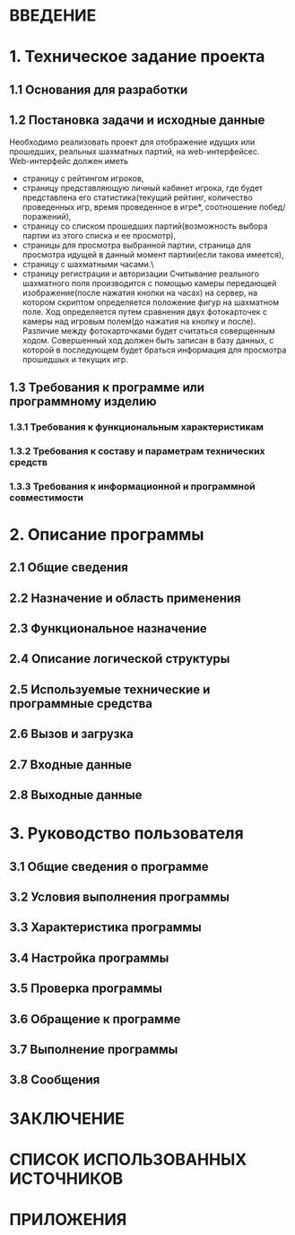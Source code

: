 # ВВЕДЕНИЕ
# 1.	Техническое задание проекта
## 1.1	 Основания для разработки

## 1.2	 Постановка задачи и исходные данные
Необходимо реализовать проект для отображение идущих или прошедших, реальных шахматных партий, на web-интерфейсес.\
Web-интерфейс должен иметь 
- страницу с рейтингом игроков, 
- страницу представляющую личный кабинет игрока, где будет представлена его статистика(текущий рейтинг, количество проведенных игр, время проведенное в игре*, соотношение побед/поражений), 
- страницу со списком прошедших партий(возможность выбора партии из этого списка и ее просмотр), 
- страницы для просмотра выбранной партии, страница для просмотра идущей в данный момент партии(если такова имеется), 
- страницу с шахматными часами.\
- страницу регистрации и авторизации
Считывание реального шахматного поля производится с помощью камеры передающей изображение(после нажатия кнопки на часах) на сервер, на котором скриптом определяется положение фигур на шахматном поле. Ход определяется путем сравнения двух фотокарточек с камеры над игровым полем(до нажатия на кнопку и после). Различие между фотокарточками будет считаться соверщенным ходом. Совершенный ход должен быть записан в базу данных, с которой в последующем будет браться информация для просмотра прошедшых и текущих игр.
## 1.3 Требования к программе или программному изделию
### 1.3.1	Требования к функциональным характеристикам

### 1.3.2   Требования к составу и параметрам технических средств

### 1.3.3   Требования к информационной и программной совместимости

# 2.	Описание программы
## 2.1	 Общие сведения
## 2.2	 Назначение и область применения
## 2.3	 Функциональное назначение
## 2.4	 Описание логической структуры
## 2.5	 Используемые технические и программные средства
## 2.6	 Вызов и загрузка
## 2.7	 Входные данные
## 2.8	 Выходные данные
# 3.	Руководство пользователя
## 3.1	 Общие сведения о программе
## 3.2	 Условия выполнения программы
## 3.3	 Характеристика программы
## 3.4	 Настройка программы
## 3.5	 Проверка программы
## 3.6	 Обращение к программе
## 3.7	 Выполнение программы
## 3.8	 Сообщения
# ЗАКЛЮЧЕНИЕ
# СПИСОК ИСПОЛЬЗОВАННЫХ ИСТОЧНИКОВ
# ПРИЛОЖЕНИЯ